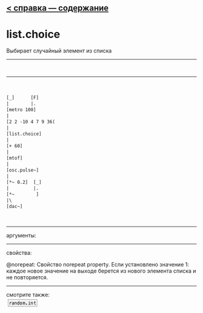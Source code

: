 [< справка — содержание](ceammc_lib.html)
---

# list.choice


Выбирает случайный элемент из списка

---

<br>


---


```


[_]      [F]
|        |.
[metro 100]
|
[2 2 -10 4 7 9 36(
|
[list.choice]
|
[+ 60]
|
[mtof]
|
[osc.pulse~]
|
[*~ 0.2]  [_]
|         |.
[*~        ]
|\
[dac~]

            
```

---
аргументы:


---
свойства:

@norepeat: Свойство norepeat property. Если установлено значение 1: каждое новое значение на выходе берется из нового элемента списка и не повторяется.<br>

---
смотрите также:<br>
[![random.int](img/object_random.int.png)](random.int.html)
